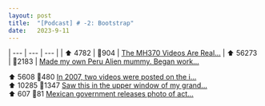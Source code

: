 ```yaml
---
layout: post
title:  "[Podcast] # -2: Bootstrap"
date:   2023-9-11
---
```

<style>
td, th {
   border: none!important;
}
</style>

| ---           | ---           | ---              |
| ⬆ 4782 | 💬904 |  [The MH370 Videos Are Real...](https://www.reddit.com/r/conspiracy/comments/16gom4a/the_mh370_videos_are_real/)
| ⬆ 56273 | 💬2183 |  [Made my own Peru Alien mummy. Began work...](https://i.redd.it/wxno3xo292ob1.png)

⬆ 5608  💬480   [In 2007, two videos were posted on the i...](https://www.fbi.gov/wanted/ecap/unknown-suspect-1) <br>
⬆ 10285 💬1347  [Saw this in the upper window of my grand...](https://i.redd.it/6z3fyklkpbnb1.jpg) <br>
⬆ 607   💬81    [Mexican government releases photo of act...](https://i.redd.it/mlxi5m2l2gob1.jpg) <br>
